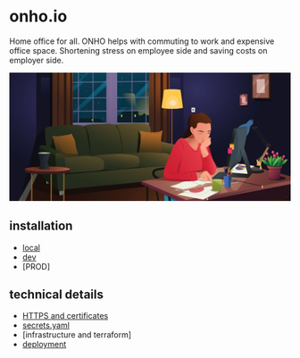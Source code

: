 # onho.io

Home office for all. ONHO helps with commuting to work and expensive office space. 
Shortening stress on employee side and saving costs on employer side. 

![TEST schema](_docs/img/ho.jpg)


## installation
- [local](_docs/installation/local/README.md)
- [dev](_docs/installation/dev/README.md)
- [PROD] 

## technical details
- [HTTPS and certificates](_docs/tech_description/https.md)
- [secrets.yaml](_docs/tech_description/secrets.md)
- [infrastructure and terraform]
- [deployment](_docs/tech_description/deployment.md)